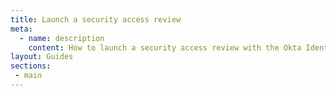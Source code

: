 ```yaml
---
title: Launch a security access review
meta:
  - name: description
    content: How to launch a security access review with the Okta Identity Governance APIs
layout: Guides
sections:
 - main
---
```

